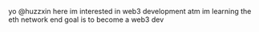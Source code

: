 yo @huzzxin here
im interested in web3 development
atm im learning the eth network 
end goal is to become a web3 dev

<!---
huzzxin/huzzxin is a ✨ special ✨ repository because its `README.md` (this file) appears on your GitHub profile.
You can click the Preview link to take a look at your changes.
--->
